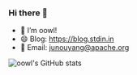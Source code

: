 ### Hi there 👋

- 🔭 I’m oowl!
- 😄 Blog: https://blog.stdin.in
- 💬 Email: junouyang@apache.org

![oowl's GitHub stats](https://github-readme-stats.vercel.app/api?username=oowl&show_icons=true&theme=cobalt)

<!--
**oowl/oowl** is a ✨ _special_ ✨ repository because its `README.md` (this file) appears on your GitHub profile.

Here are some ideas to get you started:

- 🔭 I’m currently working on ...
- 🌱 I’m currently learning ...
- 👯 I’m looking to collaborate on ...
- 🤔 I’m looking for help with ...
- 💬 Ask me about ...
- 📫 How to reach me: ...
- 😄 Pronouns: ...
- ⚡ Fun fact: ...
-->
